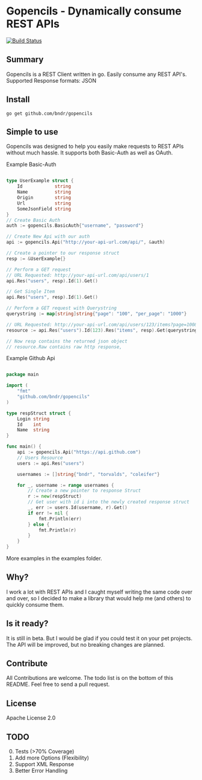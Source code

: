 # Gopencils - Dynamically consume REST APIs
[![Build Status](https://travis-ci.org/bndr/gopencils.svg?branch=master)](https://travis-ci.org/bndr/gopencils)

## Summary
Gopencils is a REST Client written in go. Easily consume any REST API's. Supported Response formats: JSON

## Install

    go get github.com/bndr/gopencils

## Simple to use

Gopencils was designed to help you easily make requests to REST APIs without much hassle. It supports both Basic-Auth as well as OAuth.

Example Basic-Auth

```go

type UserExample struct {
	Id            string
	Name          string
	Origin        string
	Url           string
	SomeJsonField string
}
// Create Basic Auth
auth := gopencils.BasicAuth{"username", "password"}

// Create New Api with our auth
api := gopencils.Api("http://your-api-url.com/api/", &auth)

// Create a pointer to our response struct
resp := &UserExample{}

// Perform a GET request
// URL Requested: http://your-api-url.com/api/users/1
api.Res("users", resp).Id(1).Get()

// Get Single Item
api.Res("users", resp).Id(1).Get()

// Perform a GET request with Querystring
querystring := map[string]string{"page": "100", "per_page": "1000"}

// URL Requested: http://your-api-url.com/api/users/123/items?page=100&per_page=1000
resource := api.Res("users").Id(123).Res("items", resp).Get(querystring)

// Now resp contains the returned json object
// resource.Raw contains raw http response,

```

Example Github Api

```go

package main

import (
	"fmt"
	"github.com/bndr/gopencils"
)

type respStruct struct {
	Login string
	Id    int
	Name  string
}

func main() {
	api := gopencils.Api("https://api.github.com")
	// Users Resource
	users := api.Res("users")

	usernames := []string{"bndr", "torvalds", "coleifer"}

	for _, username := range usernames {
		// Create a new pointer to response Struct
		r := new(respStruct)
		// Get user with id i into the newly created response struct
		_, err := users.Id(username, r).Get()
		if err != nil {
			fmt.Println(err)
		} else {
			fmt.Println(r)
		}
	}
}
```
More examples in the examples folder.

## Why?
I work a lot with REST APIs and I caught myself writing the same code over and over, so I decided to make a library that would help me (and others) to quickly consume them.

## Is it ready?

It is still in beta. But I would be glad if you could test it on your pet projects. The API will be improved, but no breaking changes are planned. 

## Contribute

All Contributions are welcome. The todo list is on the bottom of this README. Feel free to send a pull request.

## License

Apache License 2.0

## TODO
0. Tests (>70% Coverage)
1. Add more Options (Flexibility)
2. Support XML Response
3. Better Error Handling
